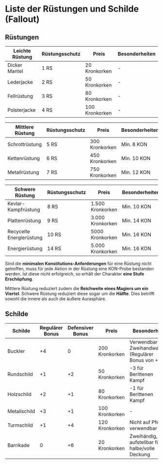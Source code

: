 # Liste der Rüstungen und Schilde (Fallout)

## Rüstungen
| Leichte Rüstung | Rüstungsschutz | Preis | Besonderheiten |
|----------|----------|----------|----------|
| Dicker Mantel | 1 RS | 20 Kronkorken | - |
| Lederjacke  | 2 RS | 50 Kronkorken  | - |
| Fellrüstung  | 3 RS | 80 Kronkorken  | - |
| Polsterjacke | 4 RS | 100 Kronkorken  | - |

| Mittlere Rüstung | Rüstungsschutz | Preis | Besonderheiten |
|----------|----------|----------|----------|
| Schrottrüstung | 5 RS | 300 Kronkorken | Min. 8 KON |
| Kettenrüstung | 6 RS | 450 Kronkorken  | Min. 10 KON |
| Metallrüstung | 7 RS | 750 Kronkorken | Min. 12 KON |

| Schwere Rüstung | Rüstungsschutz | Preis | Besonderheiten |
|----------|----------|----------|----------|
| Kevlar-Kampfrüstung | 8 RS | 1.500 Kronkorken  | Min. 10 KON |
| Plattenrüstung  | 9 RS | 3.000 Kronkorken  | Min. 14 KON |
| Recycelte Energierüstung  | 10 RS | 5000 Kronkorken  | Min. 16 KON |
| Energierüstung  | 14 RS | 5.000 Kronkorken  | Min. 16 KON |

Sind die **minimalen Konstitutions-Anforderungen** für eine Rüstung nicht getroffen, muss für jede Aktion in der Rüstung eine KON-Probe bestanden werden. Ist diese nicht erfolgreich, so erhält der Charakter **eine Stufe Erschöpfung**.

Mittlere Rüstung reduziert zudem die **Reichweite eines Magiers um ein Viertel**. Schwere Rüstung reduziert diese sogar um die **Hälfte**. Dies betrifft sowohl die innere als auch die äußere Aurasphäre.

## Schilde
| Schilde | Regulärer Bonus | Defensiver Bonus | Preis | Besonderheit |
|----------|----------|----------|----------|----------|
| Buckler | +4 | 0  | 200 Kronkorken | Verwendbar mit Zweihandwaffen (Regulärer Bonus von +1) |
| Rundschild | +1 | +2  | 50 Kronkorken | -3 für Berittenen Kampf |
| Holzschild | +2 | +1  | 80 Kronkorken | -1 für Berittenen Kampf |
| Metallschild | +3 | +1  | 100 Kronkorken | - |
| Turmschild | +1 | +4  | 120 Kronkorken | Nicht auf Pferd verwendbar |
| Barrikade | 0 | +6  | 20 Kronkorken | Zweihändig, aufstellbar für halbe/volle Deckung |
